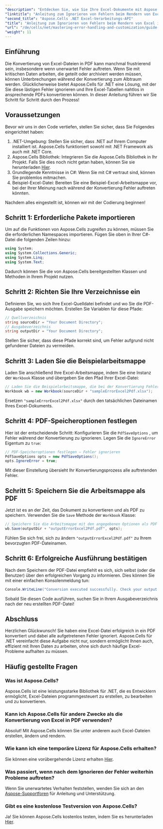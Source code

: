 ```yaml
---
"description": "Entdecken Sie, wie Sie Ihre Excel-Dokumente mit Aspose.Cells für .NET nahtlos in PDF konvertieren und dabei Fehler während des Konvertierungsprozesses vermeiden. Diese Schritt-für-Schritt-Anleitung bietet klare Anweisungen und wichtige Codeausschnitte."
"linktitle": "Anleitung zum Ignorieren von Fehlern beim Rendern von Excel in PDF"
"second_title": "Aspose.Cells .NET Excel-Verarbeitungs-API"
"title": "Anleitung zum Ignorieren von Fehlern beim Rendern von Excel in PDF"
"url": "/de/cells/net/mastering-error-handling-and-customization/guide-ignore-errors-in-excel/"
"weight": 11
---
```


## Einführung

Die Konvertierung von Excel-Dateien in PDF kann manchmal frustrierend sein, insbesondere wenn unerwartet Fehler auftreten. Wenn Sie mit kritischen Daten arbeiten, die geteilt oder archiviert werden müssen, können Unterbrechungen während der Konvertierung zum Albtraum werden. Glücklicherweise bietet Aspose.Cells für .NET eine Lösung, mit der Sie diese lästigen Fehler ignorieren und Ihre Excel-Tabellen nahtlos in ansprechende PDFs konvertieren können. In dieser Anleitung führen wir Sie Schritt für Schritt durch den Prozess!

## Voraussetzungen

Bevor wir uns in den Code vertiefen, stellen Sie sicher, dass Sie Folgendes eingerichtet haben:

1. .NET-Umgebung: Stellen Sie sicher, dass .NET auf Ihrem Computer installiert ist. Aspose.Cells funktioniert sowohl mit .NET Framework als auch mit .NET Core.
2. Aspose.Cells Bibliothek: Integrieren Sie die Aspose.Cells Bibliothek in Ihr Projekt. Falls Sie dies noch nicht getan haben, können Sie sie herunterladen [Hier](https://releases.aspose.com/cells/net/).
3. Grundlegende Kenntnisse in C#: Wenn Sie mit C# vertraut sind, können Sie problemlos mitmachen.
4. Beispiel-Excel-Datei: Bereiten Sie eine Beispiel-Excel-Arbeitsmappe vor, bei der Ihrer Meinung nach während der Konvertierung Fehler auftreten könnten.

Nachdem alles eingestellt ist, können wir mit der Codierung beginnen!

## Schritt 1: Erforderliche Pakete importieren

Um auf die Funktionen von Aspose.Cells zugreifen zu können, müssen Sie die erforderlichen Namespaces importieren. Fügen Sie oben in Ihrer C#-Datei die folgenden Zeilen hinzu:

```csharp
using System;
using System.Collections.Generic;
using System.Linq;
using System.Text;
```

Dadurch können Sie die von Aspose.Cells bereitgestellten Klassen und Methoden in Ihrem Projekt nutzen.

## Schritt 2: Richten Sie Ihre Verzeichnisse ein

Definieren Sie, wo sich Ihre Excel-Quelldatei befindet und wo Sie die PDF-Ausgabe speichern möchten. Erstellen Sie Variablen für diese Pfade:

```csharp
// Quellverzeichnis
string sourceDir = "Your Document Directory";
// Ausgabeverzeichnis
string outputDir = "Your Document Directory";
```

Stellen Sie sicher, dass diese Pfade korrekt sind, um Fehler aufgrund nicht gefundener Dateien zu vermeiden.

## Schritt 3: Laden Sie die Beispielarbeitsmappe

Laden Sie anschließend Ihre Excel-Arbeitsmappe, indem Sie eine Instanz der `Workbook` Klasse und übergeben Sie den Pfad Ihrer Excel-Datei:

```csharp
// Laden Sie die Beispielarbeitsmappe, die bei der Konvertierung Fehler verursachen kann
Workbook wb = new Workbook(sourceDir + "sampleErrorExcel2Pdf.xlsx");
```

Ersetzen `"sampleErrorExcel2Pdf.xlsx"` durch den tatsächlichen Dateinamen Ihres Excel-Dokuments.

## Schritt 4: PDF-Speicheroptionen festlegen

Hier ist der entscheidende Schritt: Konfigurieren Sie die `PdfSaveOptions` , um Fehler während der Konvertierung zu ignorieren. Legen Sie die `IgnoreError` Eigentum zu `true`:

```csharp
// PDF-Speicheroptionen festlegen – Fehler ignorieren
PdfSaveOptions opts = new PdfSaveOptions();
opts.IgnoreError = true;
```

Mit dieser Einstellung übersieht Ihr Konvertierungsprozess alle auftretenden Fehler.

## Schritt 5: Speichern Sie die Arbeitsmappe als PDF

Jetzt ist es an der Zeit, das Dokument zu konvertieren und als PDF zu speichern. Verwenden Sie die `Save` Methode der `Workbook` Klasse:

```csharp
// Speichern Sie die Arbeitsmappe mit den angegebenen Optionen als PDF
wb.Save(outputDir + "outputErrorExcel2Pdf.pdf", opts);
```

Fühlen Sie sich frei, sich zu ändern `"outputErrorExcel2Pdf.pdf"` zu Ihrem bevorzugten PDF-Dateinamen.

## Schritt 6: Erfolgreiche Ausführung bestätigen

Nach dem Speichern der PDF-Datei empfiehlt es sich, sich selbst (oder die Benutzer) über den erfolgreichen Vorgang zu informieren. Dies können Sie mit einer einfachen Konsolenmeldung tun:

```csharp
Console.WriteLine("Conversion executed successfully. Check your output directory for the PDF.");
```

Sobald Sie diesen Code ausführen, suchen Sie in Ihrem Ausgabeverzeichnis nach der neu erstellten PDF-Datei!

## Abschluss

Herzlichen Glückwunsch! Sie haben eine Excel-Datei erfolgreich in ein PDF konvertiert und dabei alle aufgetretenen Fehler ignoriert. Aspose.Cells für .NET vereinfacht diese Aufgabe nicht nur, sondern ermöglicht Ihnen auch, effizient mit Ihren Daten zu arbeiten, ohne sich durch häufige Excel-Probleme aufhalten zu müssen.

## Häufig gestellte Fragen

### Was ist Aspose.Cells?

Aspose.Cells ist eine leistungsstarke Bibliothek für .NET, die es Entwicklern ermöglicht, Excel-Dateien programmgesteuert zu erstellen, zu bearbeiten und zu konvertieren.

### Kann ich Aspose.Cells für andere Zwecke als die Konvertierung von Excel in PDF verwenden?

Absolut! Mit Aspose.Cells können Sie unter anderem auch Excel-Dateien erstellen, ändern und rendern.

### Wie kann ich eine temporäre Lizenz für Aspose.Cells erhalten?

Sie können eine vorübergehende Lizenz erhalten [Hier](https://purchase.aspose.com/temporary-license/).

### Was passiert, wenn nach dem Ignorieren der Fehler weiterhin Probleme auftreten?

Wenn Sie unerwartetes Verhalten feststellen, wenden Sie sich an den [Aspose-Supportforen](https://forum.aspose.com/c/cells/9) für Anleitung und Unterstützung.

### Gibt es eine kostenlose Testversion von Aspose.Cells?

Ja! Sie können Aspose.Cells kostenlos testen, indem Sie es herunterladen [Hier](https://releases.aspose.com/).